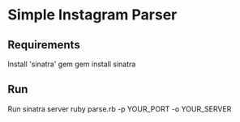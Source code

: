 # Simple Instagram Parser

## Requirements
Install 'sinatra' gem
    gem install sinatra

## Run
Run sinatra server
    ruby parse.rb -p YOUR_PORT -o YOUR_SERVER


